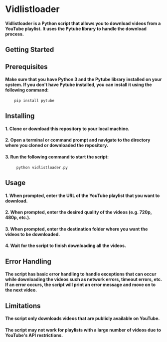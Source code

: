 # Vidlistloader

#### Vidlistloader is a Python script that allows you to download videos from a YouTube playlist. It uses the Pytube library to handle the download process.
     
   
   
   
     
 ## Getting Started
 
## Prerequisites

####   Make sure that you have Python 3 and the Pytube library installed on your system. If you don't have Pytube installed, you can install it using the following command:

        pip install pytube 

## **Installing**

####  1. Clone or download this repository to your local machine.
####  2. Open a terminal or command prompt and navigate to the directory where you cloned or downloaded the repository.
####  3. Run the following command to start the script:

         python vidlistloader.py




## **Usage**

####  1. When prompted, enter the URL of the YouTube playlist that you want to download.
####  2. When prompted, enter the desired quality of the videos (e.g. 720p, 480p, etc.).
####  3. When prompted, enter the destination folder where you want the videos to be downloaded.
####  4. Wait for the script to finish downloading all the videos.





## **Error Handling**

#### The script has basic error handling to handle exceptions that can occur while downloading the videos such as network errors, timeout errors, etc. If an error occurs, the script will print an error message and move on to the next video.






## **Limitations**

 ####  The script only downloads videos that are publicly available on YouTube.
####   The script may not work for playlists with a large number of videos due to YouTube's API restrictions.



